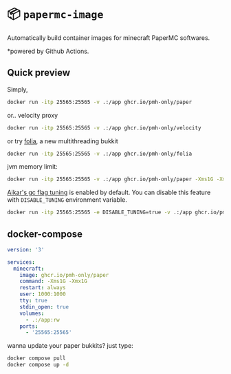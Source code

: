 # :package: `papermc-image`
Automatically build container images for minecraft PaperMC softwares.

*powered by Github Actions.

## Quick preview
Simply,
```sh
docker run -itp 25565:25565 -v .:/app ghcr.io/pmh-only/paper
```

or.. velocity proxy
```sh
docker run -itp 25565:25565 -v .:/app ghcr.io/pmh-only/velocity
```

or try [folia](https://papermc.io/software/folia), a new multithreading bukkit
```sh
docker run -itp 25565:25565 -v .:/app ghcr.io/pmh-only/folia
```

jvm memory limit:
```sh
docker run -itp 25565:25565 -v .:/app ghcr.io/pmh-only/paper -Xms1G -Xmx1G
```

[Aikar's gc flag tuning](https://aikar.co/2018/07/02/tuning-the-jvm-g1gc-garbage-collector-flags-for-minecraft/) is enabled by default. You can disable this feature with `DISABLE_TUNING` environment variable.
```sh
docker run -itp 25565:25565 -e DISABLE_TUNING=true -v .:/app ghcr.io/pmh-only/paper -Xms1G -Xmx1G
```

## docker-compose
```yml
version: '3'

services:
  minecraft:
    image: ghcr.io/pmh-only/paper
    command: -Xms1G -Xmx1G
    restart: always
    user: 1000:1000
    tty: true
    stdin_open: true
    volumes:
      - .:/app:rw
    ports:
      - '25565:25565'
```

wanna update your paper bukkits? just type:
```sh
docker compose pull
docker compose up -d
```
